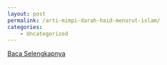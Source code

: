 ```yaml
---
layout: post
permalink: /arti-mimpi-darah-haid-menurut-islam/
categories:
    - Uncategorized
---
```


[Baca Selengkapnya](/08)